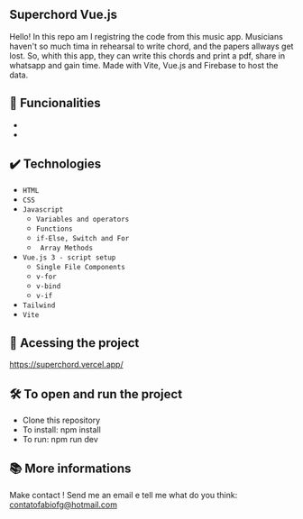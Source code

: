 ## Superchord Vue.js

Hello! In this repo am I registring the code from this music app. Musicians haven't so much tima in rehearsal to write chord, and the papers allways get lost. So, whith this app, they can write this chords and print a pdf, share in whatsapp and gain time. Made with Vite, Vue.js and Firebase to host the data.

## 🔨 Funcionalities

-
-

## ✔️ Technologies

- `HTML`
- `CSS`
- `Javascript`
  - `Variables and operators`
  - `Functions`
  - `if-Else, Switch and For`
  - ` Array Methods`
- `Vue.js 3 - script setup`
  - `Single File Components`
  - `v-for`
  - `v-bind`
  - `v-if`
- `Tailwind`
- `Vite`

## 📁 Acessing the project

https://superchord.vercel.app/

## 🛠️ To open and run the project

- Clone this repository
- To install: npm install
- To run: npm run dev

## 📚 More informations

Make contact ! Send me an email e tell me what do you think: contatofabiofg@hotmail.com
